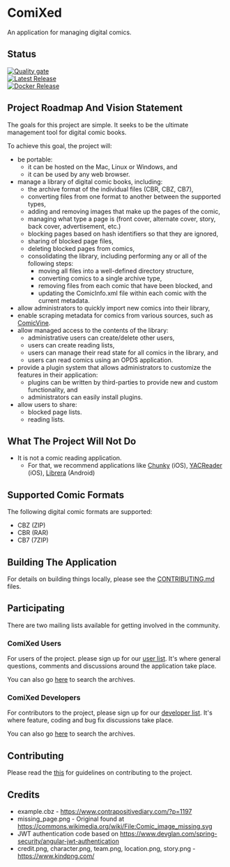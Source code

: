 # ComiXed
An application for managing digital comics.

## Status
[![Quality gate](https://sonarcloud.io/api/project_badges/quality_gate?project=comixed)](https://sonarcloud.io/dashboard?id=comixed)\
[![Latest Release](https://github.com/comixed/comixed/actions/workflows/publish-release.yml/badge.svg)](https://actions-badge.atrox.dev/comixed/comixed/goto?ref=master)\
[![Docker Release](https://github.com/comixed/comixed/actions/workflows/publish-to-docker-hub.yml/badge.svg)](https://actions-badge.atrox.dev/comixed/comixed/goto?ref=master)

## Project Roadmap And Vision Statement
The goals for this project are simple. It seeks to be the ultimate management tool for digital comic books.

To achieve this goal, the project will:
 * be portable:
    * it can be hosted on the Mac, Linux or Windows, and
    * it can be used by any web browser.
 * manage a library of digital comic books, including:
   * the archive format of the individual files (CBR, CBZ, CB7),
   * converting files from one format to another between the supported types,
   * adding and removing images that make up the pages of the comic,
   * managing what type a page is (front cover, alternate cover, story, back cover, advertisement, etc.)
   * blocking pages based on hash identifiers so that they are ignored,
   * sharing of blocked page files,
   * deleting blocked pages from comics,
   * consolidating the library, including performing any or all of the following steps:
      * moving all files into a well-defined directory structure,
      * converting comics to a single archive type,
      * removing files from each comic that have been blocked, and
      * updating the ComicInfo.xml file within each comic with the current metadata.
 * allow administrators to quickly import new comics into their library,
 * enable scraping metadata for comics from various sources, such as [ComicVine](https://comicvine.gamespot.com/).
 * allow managed access to the contents of the library:
    * administrative users can create/delete other users,
    * users can create reading lists,
    * users can manage their read state for all comics in the library, and
    * users can read comics using an OPDS application.
 * provide a plugin system that allows administrators to customize the features in their application:
    * plugins can be written by third-parties to provide new and custom functionality, and
    * administrators can easily install plugins.
 * allow users to share:
    * blocked page lists.
    * reading lists.

## What The Project Will Not Do
 * It is not a comic reading application.
    * For that, we recommend applications like [Chunky](http://chunkyreader.com/) (iOS), [YACReader](https://www.yacreader.com/) (iOS), [Librera](https://play.google.com/store/apps/details?id=com.foobnix.pdf.reader) (Android)

## Supported Comic Formats

The following digital comic formats are supported:

 * CBZ (ZIP)
 * CBR (RAR)
 * CB7 (7ZIP)

## Building The Application

For details on building things locally, please see the [CONTRIBUTING.md](CONTRIBUTING.md) files.

## Participating

There are two mailing lists available for getting involved in the community.

### ComiXed Users

For users of the project. please sign up for our [user list](https://www.freelists.org/list/comixed). It's where
general questions, comments and discussions around the application take place.

You can also go [here](https://www.freelists.org/archive/comixed) to search the archives.

### ComiXed Developers

For contributors to the project, please sign up for our [developer list](https://www.freelists.org/list/comixed-dev).
It's where feature, coding and bug fix discussions take place.

You can also go [here](https://www.freelists.org/archive/comixed-dev) to search the archives.

## Contributing

Please read the [this](./CONTRIBUTING.md) for guidelines on contributing to the project.

## Credits

* example.cbz - https://www.contrapositivediary.com/?p=1197
* missing_page.png - Original found at https://commons.wikimedia.org/wiki/File:Comic_image_missing.svg
* JWT authentication code based on https://www.devglan.com/spring-security/angular-jwt-authentication
* credit.png, character.png, team.png, location.png, story.png - https://www.kindpng.com/
